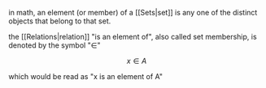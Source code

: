 in math, an element (or member) of a [[Sets|set]] is any one of the distinct objects that belong to that set.

the [[Relations|relation]] "is an element of", also called set membership, is denoted by the symbol "$\in$"

$$
x\in A
$$

which would be read as "x is an element of A"